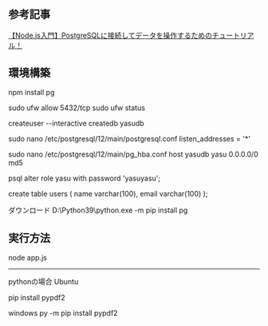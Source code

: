 # 
## 参考記事
[【Node.js入門】PostgreSQLに接続してデータを操作するためのチュートリアル！](https://www.sejuku.net/blog/81358)


## 環境構築

npm install pg

sudo ufw allow 5432/tcp
sudo ufw status


createuser --interactive
createdb yasudb

sudo nano /etc/postgresql/12/main/postgresql.conf
listen_addresses = '*' 

sudo nano /etc/postgresql/12/main/pg_hba.conf
host yasudb yasu 0.0.0.0/0 md5

psql
alter role yasu with password 'yasuyasu';

create table users (
  name varchar(100), 
  email varchar(100)
);



ダウンロード
D:\Python39\python.exe -m pip install pg




## 実行方法

node app.js













----------------
pythonの場合
Ubuntu

pip install pypdf2


windows
py -m pip install pypdf2